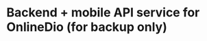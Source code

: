 Backend + mobile API service for OnlineDio (for backup only)
============================================================


